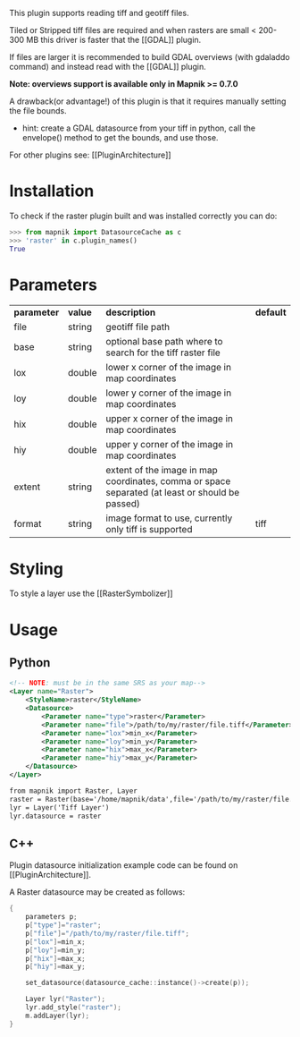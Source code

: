 This plugin supports reading tiff and geotiff files.

Tiled or Stripped tiff files are required and when rasters are small < 200-300 MB this driver is faster that the [[GDAL]] plugin.

If files are larger it is recommended to build GDAL overviews (with gdaladdo command) and instead read with the [[GDAL]] plugin.

**Note: overviews support is available only in Mapnik >= 0.7.0**

A drawback(or advantage!) of this plugin is that it requires manually setting the file bounds.

 * hint: create a GDAL datasource from your tiff in python, call the envelope() method to get the bounds, and use those.

For other plugins see: [[PluginArchitecture]]

# Installation

To check if the raster plugin built and was installed correctly you can do:


```python
>>> from mapnik import DatasourceCache as c
>>> 'raster' in c.plugin_names()
True
```

# Parameters


<table>
<tr>
<td> <strong>parameter</strong> </td>
<td> <strong>value</strong>  </td>
<td> <strong>description</strong> </td>
<td> <strong>default</strong> </td>
</tr>
<tr>
<td> file            </td>
<td> string       </td>
<td> geotiff file path  </td>
</tr>
<tr>
<td> base            </td>
<td> string       </td>
<td> optional base path where to search for the tiff raster file  </td>
</tr>
<tr>
<td> lox             </td>
<td> double       </td>
<td> lower x corner of the image in map coordinates </td>
</tr>
<tr>
<td> loy             </td>
<td> double       </td>
<td> lower y corner of the image in map coordinates </td>
</tr>
<tr>
<td> hix             </td>
<td> double       </td>
<td> upper x corner of the image in map coordinates </td>
</tr>
<tr>
<td> hiy             </td>
<td> double       </td>
<td> upper y corner of the image in map coordinates </td>
</tr>
<tr>
<td> extent          </td>
<td> string       </td>
<td> extent of the image in map coordinates, comma or space separated (at least <lox> <loy> <hix> <hiy> or <extent> should be passed) </td>
</tr>
<tr>
<td> format          </td>
<td> string       </td>
<td> image format to use, currently only tiff is supported </td>
<td> tiff </td>
</tr>
</table>


# Styling

To style a layer use the [[RasterSymbolizer]]

# Usage

## Python

```xml
<!-- NOTE: must be in the same SRS as your map-->
<Layer name="Raster">
    <StyleName>raster</StyleName>
    <Datasource>
        <Parameter name="type">raster</Parameter>
        <Parameter name="file">/path/to/my/raster/file.tiff</Parameter>
        <Parameter name="lox">min_x</Parameter>
        <Parameter name="loy">min_y</Parameter>
        <Parameter name="hix">max_x</Parameter>
        <Parameter name="hiy">max_y</Parameter>
    </Datasource>
</Layer>

from mapnik import Raster, Layer
raster = Raster(base='/home/mapnik/data',file='/path/to/my/raster/file.tiff',lox=minx,loy=min_y,hix=max_x,hiy=max_y)
lyr = Layer('Tiff Layer')
lyr.datasource = raster

```

## C++

Plugin datasource initialization example code can be found on [[PluginArchitecture]].

A Raster datasource may be created as follows:


```cpp
{
    parameters p;
    p["type"]="raster";
    p["file"]="/path/to/my/raster/file.tiff";
    p["lox"]=min_x;
    p["loy"]=min_y;
    p["hix"]=max_x;
    p["hiy"]=max_y;

    set_datasource(datasource_cache::instance()->create(p));

    Layer lyr("Raster");
    lyr.add_style("raster");
    m.addLayer(lyr);
}
```